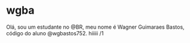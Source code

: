 # wgba
Olá, sou um estudante no @BR, meu nome é Wagner Guimaraes Bastos, código do aluno @wgbastos752. hiiiii
/1
